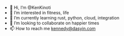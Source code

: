 - 👋 Hi, I’m @KenKinoti
- 👀 I’m interested in fitness, life
- 🌱 I’m currently learning rust, python, cloud, integration
- 💞️ I’m looking to collaborate on happier times
- 📫 How to reach me kennedy@dasyin.com

<!---
KenKinoti/KenKinoti is a ✨ special ✨ repository because its `README.md` (this file) appears on your GitHub profile.
You can click the Preview link to take a look at your changes.
--->
